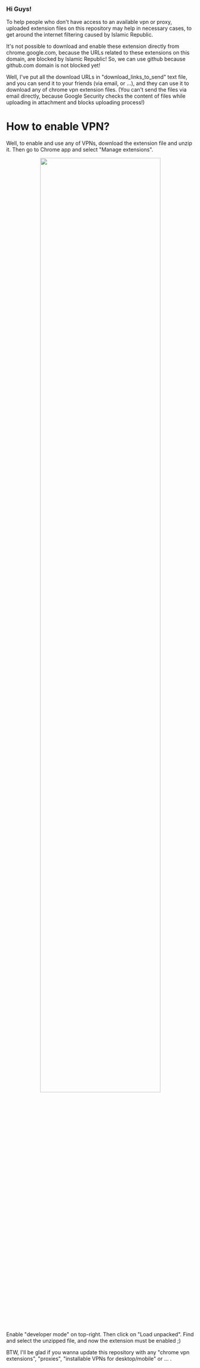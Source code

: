 
<h3>
Hi Guys!
</h3>

To help people who don't have access to an available vpn or proxy, uploaded extension files on this repository may help in necessary cases, to get around the internet filtering caused by Islamic Republic.
<br/>

It's not possible to download and enable these extension directly from chrome.google.com, because the URLs related to these extensions on this domain, are blocked by Islamic Republic!
So, we can use github because github.com domain is not blocked yet!
<br/>

Well, I've put all the download URLs in "download_links_to_send" text file, and you can send it to your friends (via email, or ...), and they can use it to download any of chrome vpn extension files. (You can't send the files via email directly, because Google Security checks the content of files while uploading in attachment and blocks uploading process!)

# How to enable VPN?
Well, to enable and use any of VPNs, download the extension file and unzip it. Then go to Chrome app and select "Manage extensions".

<p align='center'>
  <img src="https://github.com/AliirezaMohammadii/VPN-Extensions-for-Chrome/blob/main/images/select%20Manage%20extensions.png" width='80%' height='80%' />
</p>

Enable "developer mode" on top-right. Then click on "Load unpacked". Find and select the unzipped file, and now the extension must be enabled ;)
<br/>

BTW, I'll be glad if you wanna update this repository with any "chrome vpn extensions", "proxies", "installable VPNs for desktop/mobile" or ... .

